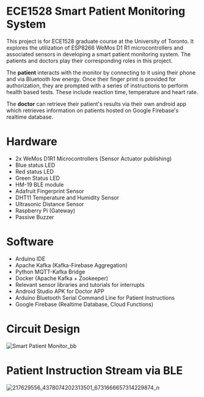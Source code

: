 # ECE1528 Smart Patient Monitoring System

This project is for ECE1528 graduate course at the University of Toronto.
It explores the utilization of ESP8266 WeMos D1 R1 microcontrollers and associated sensors in developing a smart patient monitoring system. The patients and doctors play their corresponding roles in this project.

The **patient** interacts with the monitor by connecting to it using their phone and via Bluetooth low energy. Once their finger print is provided for authorization, they are prompted with a series of instructions to perform health based tests. These include reaction time, temperature and heart rate.

The **doctor** can retrieve their patient's results via their own android app which retrieves information on patients hosted on Google Firebase's realtime database.

# Hardware
 - 2x WeMos D1R1 Microcontrollers (Sensor Actuator publishing)
 - Blue status LED
 - Red status LED
 - Green Status LED
 - HM-19 BLE module
 - Adafruit Fingerprint Sensor
 - DHT11 Temperature and Humidity Sensor
 - Ultrasonic Distance Sensor
 - Raspberry Pi (Gateway)
 - Passive Buzzer

# Software
 - Arduino IDE
 - Apache Kafka (Kafka-Firebase Aggregation)
 - Python MQTT-Kafka Bridge
 - Docker (Apache Kafka + Zookeeper)
 - Relevant sensor libraries and tutorials for interrupts
 - Android Studio APK for Doctor APP
 - Arduino Bluetooth Serial Command Line for Patient Instructions
 - Google Firebase (Realtime Database, Cloud Functions)

# Circuit Design 

![Smart Patient Monitor_bb](https://user-images.githubusercontent.com/8919416/125636326-4f2efdb4-5dc9-4992-9e6c-37636fb9738e.png)

# Patient Instruction Stream via BLE

![217629556_4378074202313501_6731666657314229874_n](https://user-images.githubusercontent.com/8919416/125673137-148aace8-6ba3-4d4f-81a6-d26ce8bc54f9.jpg)

